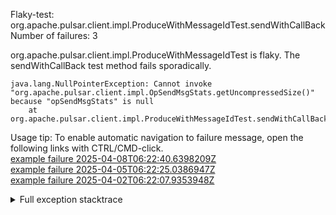         
Flaky-test: org.apache.pulsar.client.impl.ProduceWithMessageIdTest.sendWithCallBack
Number of failures: 3

org.apache.pulsar.client.impl.ProduceWithMessageIdTest is flaky. The sendWithCallBack test method fails sporadically.

```
java.lang.NullPointerException: Cannot invoke "org.apache.pulsar.client.impl.OpSendMsgStats.getUncompressedSize()" because "opSendMsgStats" is null
	at org.apache.pulsar.client.impl.ProduceWithMessageIdTest.sendWithCallBack(ProduceWithMessageIdTest.java:188)
```

Usage tip: To enable automatic navigation to failure message, open the following links with CTRL/CMD-click.  
[example failure 2025-04-08T06:22:40.6398209Z](https://github.com/apache/pulsar/actions/runs/14326248658/job/40152519760#step:11:1420)  
[example failure 2025-04-05T06:22:25.0386947Z](https://github.com/apache/pulsar/actions/runs/14279053943/job/40026465522#step:11:1418)  
[example failure 2025-04-02T06:22:07.9353948Z](https://github.com/apache/pulsar/actions/runs/14212605378/job/39822770724#step:10:1516)  


<details>
<summary>Full exception stacktrace</summary>
<code><pre>
java.lang.NullPointerException: Cannot invoke "org.apache.pulsar.client.impl.OpSendMsgStats.getUncompressedSize()" because "opSendMsgStats" is null
	at org.apache.pulsar.client.impl.ProduceWithMessageIdTest.sendWithCallBack(ProduceWithMessageIdTest.java:188)
	at java.base/jdk.internal.reflect.NativeMethodAccessorImpl.invoke0(Native Method)
	at java.base/jdk.internal.reflect.NativeMethodAccessorImpl.invoke(NativeMethodAccessorImpl.java:77)
	at java.base/jdk.internal.reflect.DelegatingMethodAccessorImpl.invoke(DelegatingMethodAccessorImpl.java:43)
	at java.base/java.lang.reflect.Method.invoke(Method.java:569)
	at org.testng.internal.invokers.MethodInvocationHelper.invokeMethod(MethodInvocationHelper.java:139)
	at org.testng.internal.invokers.InvokeMethodRunnable.runOne(InvokeMethodRunnable.java:47)
	at org.testng.internal.invokers.InvokeMethodRunnable.call(InvokeMethodRunnable.java:76)
	at org.testng.internal.invokers.InvokeMethodRunnable.call(InvokeMethodRunnable.java:11)
	at java.base/java.util.concurrent.FutureTask.run(FutureTask.java:264)
	at java.base/java.util.concurrent.ThreadPoolExecutor.runWorker(ThreadPoolExecutor.java:1136)
	at java.base/java.util.concurrent.ThreadPoolExecutor$Worker.run(ThreadPoolExecutor.java:635)
	at java.base/java.lang.Thread.run(Thread.java:840)

</pre></code>
</details>


